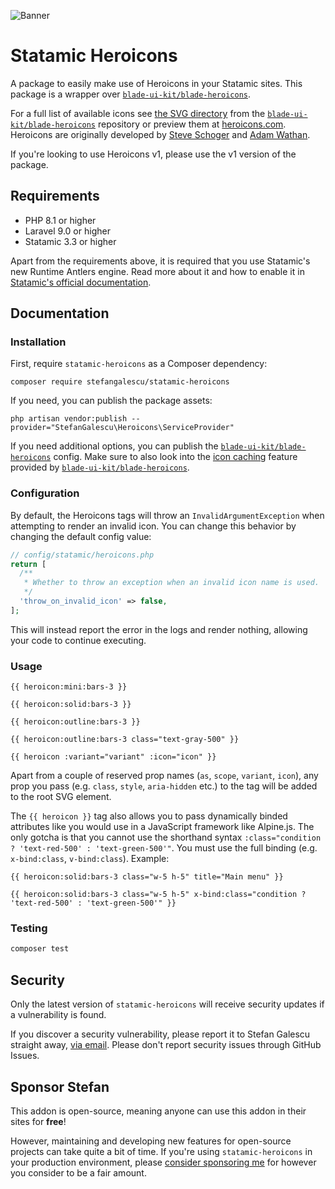 <!-- statamic:hide -->

![Banner](banner.jpg)

# Statamic Heroicons

<!-- /statamic:hide -->

A package to easily make use of Heroicons in your Statamic sites. This package is a wrapper over [`blade-ui-kit/blade-heroicons`](https://github.com/blade-ui-kit/blade-heroicons).

For a full list of available icons see [the SVG directory](https://github.com/blade-ui-kit/blade-heroicons/tree/main/resources/svg) from the [`blade-ui-kit/blade-heroicons`](https://github.com/blade-ui-kit/blade-heroicons) repository or preview them at [heroicons.com](https://heroicons.com/). Heroicons are originally developed by [Steve Schoger](https://twitter.com/steveschoger) and [Adam Wathan](https://twitter.com/adamwathan).

If you're looking to use Heroicons v1, please use the v1 version of the package.

## Requirements

- PHP 8.1 or higher
- Laravel 9.0 or higher
- Statamic 3.3 or higher

Apart from the requirements above, it is required that you use Statamic's new Runtime Antlers engine. Read more about it and how to enable it in [Statamic's official documentation](https://statamic.dev/new-antlers-parser#about).

## Documentation

### Installation

First, require `statamic-heroicons` as a Composer dependency:

```shell
composer require stefangalescu/statamic-heroicons
```

If you need, you can publish the package assets:

```shell
php artisan vendor:publish --provider="StefanGalescu\Heroicons\ServiceProvider"
```

If you need additional options, you can publish the [`blade-ui-kit/blade-heroicons`](https://github.com/blade-ui-kit/blade-heroicons) config. Make sure to also look into the [icon caching](https://github.com/blade-ui-kit/blade-icons#caching) feature provided by [`blade-ui-kit/blade-heroicons`](https://github.com/blade-ui-kit/blade-heroicons).

### Configuration

By default, the Heroicons tags will throw an `InvalidArgumentException` when attempting to render an invalid icon. You can change this behavior by changing the default config value:

```php
// config/statamic/heroicons.php
return [
  /**
   * Whether to throw an exception when an invalid icon name is used.
   */
  'throw_on_invalid_icon' => false,
];
```

This will instead report the error in the logs and render nothing, allowing your code to continue executing.

### Usage

```antlers
{{ heroicon:mini:bars-3 }}

{{ heroicon:solid:bars-3 }}

{{ heroicon:outline:bars-3 }}

{{ heroicon:outline:bars-3 class="text-gray-500" }}

{{ heroicon :variant="variant" :icon="icon" }}
```

Apart from a couple of reserved prop names (`as`, `scope`, `variant`, `icon`), any prop you pass (e.g. `class`, `style`, `aria-hidden` etc.) to the tag will be added to the root SVG element.

The `{{ heroicon }}` tag also allows you to pass dynamically binded attributes like you would use in a JavaScript framework like Alpine.js. The only gotcha is that you cannot use the shorthand syntax `:class="condition ? 'text-red-500' : 'text-green-500'"`. You must use the full binding (e.g. `x-bind:class`, `v-bind:class`). Example:

```antlers
{{ heroicon:solid:bars-3 class="w-5 h-5" title="Main menu" }}

{{ heroicon:solid:bars-3 class="w-5 h-5" x-bind:class="condition ? 'text-red-500' : 'text-green-500'" }}
```

### Testing

```bash
composer test
```

## Security

Only the latest version of `statamic-heroicons` will receive security updates if a vulnerability is found.

If you discover a security vulnerability, please report it to Stefan Galescu straight away, [via email](mailto:stefan.galescu@gmail.com). Please don't report security issues through GitHub Issues.

## Sponsor Stefan

This addon is open-source, meaning anyone can use this addon in their sites for **free**!

However, maintaining and developing new features for open-source projects can take quite a bit of time. If you're using `statamic-heroicons` in your production environment, please [consider sponsoring me](https://github.com/sponsors/stefangalescu) for however you consider to be a fair amount.
